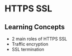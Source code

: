 # HTTPS SSL
## Learning Concepts
- 2 main roles of HTTPS SSL
- Traffic encryption
- SSL termination

